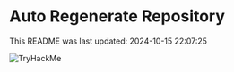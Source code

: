 # Auto Regenerate Repository

This README was last updated: 2024-10-15 22:07:25

 ![TryHackMe](https://tryhackme.com/badge/533634)